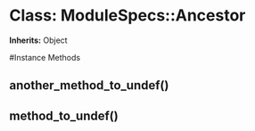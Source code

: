 # Class: ModuleSpecs::Ancestor
**Inherits:** Object
    




#Instance Methods
## another_method_to_undef() [](#method-i-another_method_to_undef)

## method_to_undef() [](#method-i-method_to_undef)


